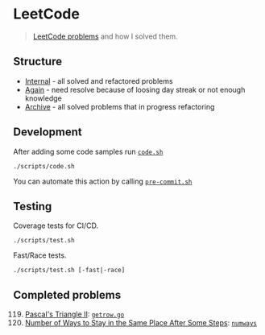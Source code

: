 LeetCode
========

> [LeetCode problems](https://leetcode.com/problemset/all/) and how I solved them.

Structure
---------

- [Internal](./internal) - all solved and refactored problems
- [Again](./pkg/again) - need resolve because of loosing day streak or not enough knowledge
- [Archive](./pkg/arch) - all solved problems that in progress refactoring

Development
-----------

After adding some code samples run [`code.sh`](./scripts/code.sh)

```shell
./scripts/code.sh
```

You can automate this action by calling [`pre-commit.sh`](./scripts/pre-commit.sh)

Testing
-------

Coverage tests for CI/CD.

```shell
./scripts/test.sh
```

Fast/Race tests.

```shell
./scripts/test.sh [-fast|-race]
```

Completed problems
------------------

119. [Pascal's Triangle II](https://leetcode.com/problems/pascals-triangle-ii/): [`getrow.go`](./internal/getrow/getrow.go)
1269. [Number of Ways to Stay in the Same Place After Some Steps](https://leetcode.com/problems/number-of-ways-to-stay-in-the-same-place-after-some-steps/): [`numways`](./internal/numways/numways.go)
